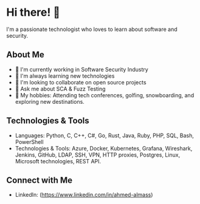 # Hi there! 👋

I'm a passionate technologist who loves to learn about software and security.

## About Me

- 🔭 I'm currently working in Software Security Industry
- 🌱 I'm always learning new technologies
- 👯 I'm looking to collaborate on open source projects
- 💬 Ask me about SCA & Fuzz Testing
- 🎯 My hobbies: Attending tech conferences, golfing, snowboarding, and exploring new destinations.

## Technologies & Tools

- Languages: Python, C, C++, C#, Go, Rust, Java, Ruby, PHP, SQL, Bash, PowerShell
- Technologies & Tools: Azure, Docker, Kubernetes, Grafana, Wireshark, Jenkins, GitHub, LDAP, SSH, VPN, HTTP proxies, Postgres, Linux, Microsoft technologies, REST API.


## Connect with Me

- LinkedIn: (https://www.linkedin.com/in/ahmed-almass)


